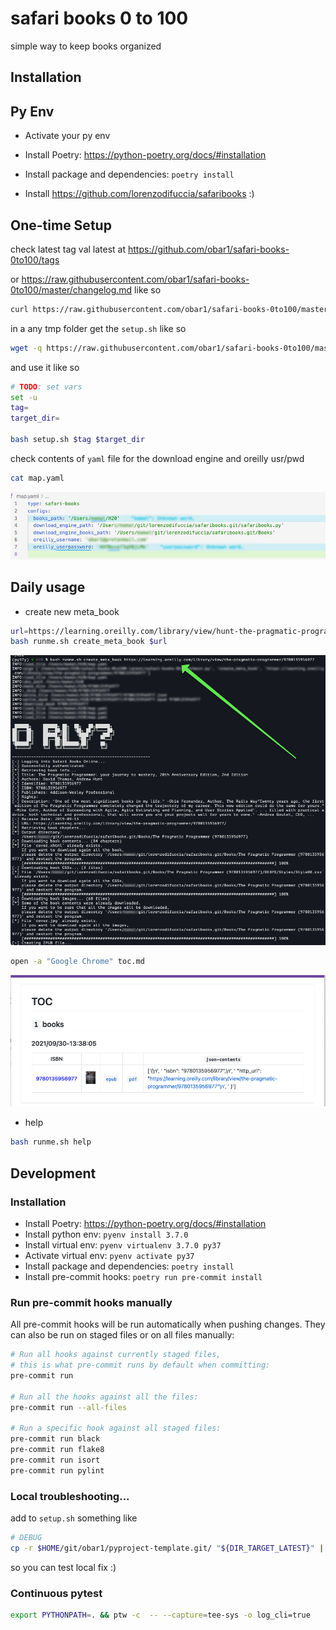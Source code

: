 # safari books 0 to 100

simple way to keep books organized 

## Installation

## Py Env
* Activate your py env
* Install Poetry: <https://python-poetry.org/docs/#installation>
* Install package and dependencies: `poetry install`

* Install https://github.com/lorenzodifuccia/safaribooks :)

## One-time Setup

check latest tag val latest at https://github.com/obar1/safari-books-0to100/tags

or https://raw.githubusercontent.com/obar1/safari-books-0to100/master/changelog.md like so

```bash
curl https://raw.githubusercontent.com/obar1/safari-books-0to100/master/changelog.md | grep version | sort -r | head -1
```

in a any tmp folder get the `setup.sh` like so

```bash
wget -q https://raw.githubusercontent.com/obar1/safari-books-0to100/master/setup.sh
```

and use it like so

```bash
# TODO: set vars
set -u
tag=
target_dir=

bash setup.sh $tag $target_dir
```
check contents of  `yaml` file for the download engine and oreilly usr/pwd

```bash
cat map.yaml
```
![](2021-09-30-11-16-19.png)

## Daily usage

-  create new meta_book

```bash
url=https://learning.oreilly.com/library/view/hunt-the-pragmatic-programmer/020161622X/
bash runme.sh create_meta_book $url
```
![](2021-09-30-13-44-47.png)

```bash
open -a "Google Chrome" toc.md
```

![](2021-09-30-13-41-21.png)

- help

```bash
bash runme.sh help
```

## Development

### Installation

* Install Poetry: <https://python-poetry.org/docs/#installation>
* Install python env: `pyenv install 3.7.0`
* Install virtual env: `pyenv virtualenv 3.7.0 py37`
* Activate virtual env: `pyenv activate py37`
* Install package and dependencies: `poetry install`
* Install pre-commit hooks: `poetry run pre-commit install`

### Run pre-commit hooks manually

All pre-commit hooks will be run automatically when pushing changes.
They can also be run on staged files or on all files manually:

```bash
# Run all hooks against currently staged files,
# this is what pre-commit runs by default when committing:
pre-commit run

# Run all the hooks against all the files:
pre-commit run --all-files

# Run a specific hook against all staged files:
pre-commit run black
pre-commit run flake8
pre-commit run isort
pre-commit run pylint
```
### Local troubleshooting...

add to `setup.sh` something like
```bash
# DEBUG
cp -r $HOME/git/obar1/pyproject-template.git/ "${DIR_TARGET_LATEST}" || true
```
so you can test local fix :)

### Continuous pytest

```bash
export PYTHONPATH=. && ptw -c  -- --capture=tee-sys -o log_cli=true
```
